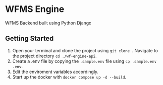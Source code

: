 # WFMS Engine

WFMS Backend built using Python Django

## Getting Started

1. Open your terminal and clone the project using `git clone `. Navigate to the project directory ` cd ./wf-engine-api `.
1. Create a .env file by copying the `.sample.env` file using  `cp .sample.env .env`.
1. Edit the enviroment variables accordingly.
1. Start up the docker with ` docker compose up -d --build `.
